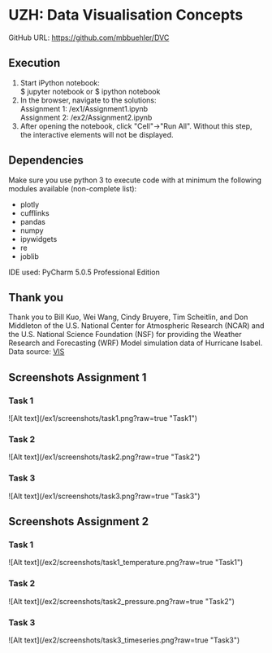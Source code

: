 # UZH: Data Visualisation Concepts
<p>GitHub URL: <a href="https://github.com/mbbuehler/DVC">https://github.com/mbbuehler/DVC</a></p>
<h2>Execution</h2> 
<ol>
<li>Start iPython notebook:<br>
$ jupyter notebook or $ ipython notebook
</li>
<li>
In the browser, navigate to the solutions:<br>Assignment 1: /ex1/Assignment1.ipynb<br>Assignment 2: /ex2/Assignment2.ipynb
</li>
<li>After opening the notebook, click "Cell"->"Run All". Without this step, the interactive elements will not be displayed.
</li>
</ol>

<h2>Dependencies</h2>
Make sure you use python 3 to execute code with at minimum the following modules available (non-complete list):

<ul>
<li>
plotly
</li>
<li>
cufflinks
</li>
<li>
pandas
</li>
<li>
numpy
</li>
<li>
ipywidgets
</li>
<li>
re
</li>
<li>
joblib
</li>
</ul>

<p>IDE used: PyCharm 5.0.5 Professional Edition</p>

<h2>Thank you</h2>
Thank you to Bill Kuo, Wei Wang, Cindy Bruyere, Tim Scheitlin, and Don Middleton of the U.S. National Center for Atmospheric Research (NCAR) and the U.S. National Science Foundation (NSF) for providing the Weather Research and Forecasting (WRF) Model simulation data of Hurricane Isabel. 
Data source: <a href="http://vis.computer.org/vis2004contest/data.html" title="VIS">VIS</a>

<h2>Screenshots Assignment 1</h2>
<h3>Task 1</h3>
![Alt text](/ex1/screenshots/task1.png?raw=true "Task1")
<h3>Task 2</h3>
![Alt text](/ex1/screenshots/task2.png?raw=true "Task2")
<h3>Task 3</h3>
![Alt text](/ex1/screenshots/task3.png?raw=true "Task3")

<h2>Screenshots Assignment 2</h2>
<h3>Task 1</h3>
![Alt text](/ex2/screenshots/task1_temperature.png?raw=true "Task1")
<h3>Task 2</h3>
![Alt text](/ex2/screenshots/task2_pressure.png?raw=true "Task2")
<h3>Task 3</h3>
![Alt text](/ex2/screenshots/task3_timeseries.png?raw=true "Task3")
